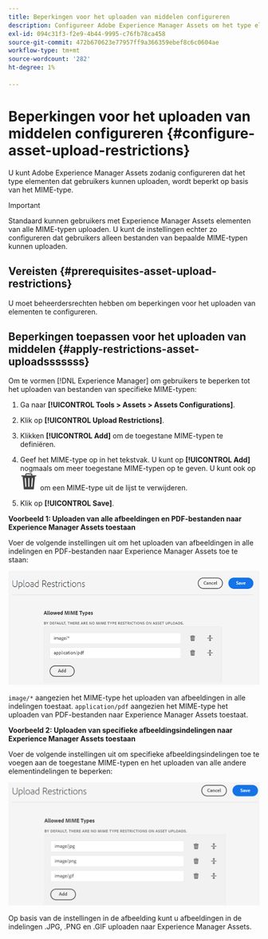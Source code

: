```yaml
---
title: Beperkingen voor het uploaden van middelen configureren
description: Configureer Adobe Experience Manager Assets om het type elementen te beperken dat gebruikers kunnen uploaden op basis van het MIME-type. Zo voorkomt u ongewenste uploads in de gewenste indeling en schadelijke bestanden.
exl-id: 094c31f3-f2e9-4b44-9995-c76fb78ca458
source-git-commit: 472b670623e77957ff9a366359ebef8c6c0604ae
workflow-type: tm+mt
source-wordcount: '282'
ht-degree: 1%

---
```


# Beperkingen voor het uploaden van middelen configureren {#configure-asset-upload-restrictions}

U kunt Adobe Experience Manager Assets zodanig configureren dat het type elementen dat gebruikers kunnen uploaden, wordt beperkt op basis van het MIME-type.

>[!IMPORTANT]
>
>Standaard kunnen gebruikers met Experience Manager Assets elementen van alle MIME-typen uploaden. U kunt de instellingen echter zo configureren dat gebruikers alleen bestanden van bepaalde MIME-typen kunnen uploaden.

## Vereisten {#prerequisites-asset-upload-restrictions}

U moet beheerdersrechten hebben om beperkingen voor het uploaden van elementen te configureren.

## Beperkingen toepassen voor het uploaden van middelen {#apply-restrictions-asset-uploadsssssss}

Om te vormen [!DNL Experience Manager] om gebruikers te beperken tot het uploaden van bestanden van specifieke MIME-typen:

1. Ga naar **[!UICONTROL Tools > Assets > Assets Configurations]**.

1. Klik op **[!UICONTROL Upload Restrictions]**.

1. Klikken **[!UICONTROL Add]** om de toegestane MIME-typen te definiëren.

1. Geef het MIME-type op in het tekstvak. U kunt op **[!UICONTROL Add]** nogmaals om meer toegestane MIME-typen op te geven. U kunt ook op ![verwijderpictogram](assets/delete-icon.svg) om een MIME-type uit de lijst te verwijderen.

1. Klik op **[!UICONTROL Save]**.

**Voorbeeld 1: Uploaden van alle afbeeldingen en PDF-bestanden naar Experience Manager Assets toestaan**

Voer de volgende instellingen uit om het uploaden van afbeeldingen in alle indelingen en PDF-bestanden naar Experience Manager Assets toe te staan:

![Beperkingen voor het uploaden van middelen](assets/asset-upload-restrictions.png)

`image/*` aangezien het MIME-type het uploaden van afbeeldingen in alle indelingen toestaat. `application/pdf` aangezien het MIME-type het uploaden van PDF-bestanden naar Experience Manager Assets toestaat.

**Voorbeeld 2: Uploaden van specifieke afbeeldingsindelingen naar Experience Manager Assets toestaan**

Voer de volgende instellingen uit om specifieke afbeeldingsindelingen toe te voegen aan de toegestane MIME-typen en het uploaden van alle andere elementindelingen te beperken:

![Beperkingen op activa](assets/asset-restrictions.png)

Op basis van de instellingen in de afbeelding kunt u afbeeldingen in de indelingen .JPG, .PNG en .GIF uploaden naar Experience Manager Assets.

